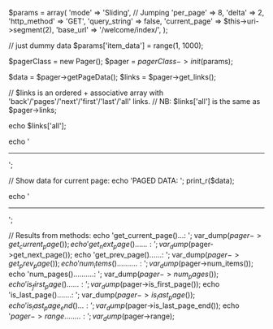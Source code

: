 

$params = array(
    'mode'         => 'Sliding',  // Jumping
    'per_page'     => 8,
    'delta'        => 2,
    'http_method'  => 'GET',
    'query_string' => false,
    'current_page' => $this->uri->segment(2),
    'base_url'     => '/welcome/index/',
);

// just dummy data
$params['item_data']  = range(1, 1000);

$pagerClass = new Pager();
$pager = $pagerClass->init($params);

$data  = $pager->getPageData();
$links = $pager->get_links();

// $links is an ordered + associative array with 'back'/'pages'/'next'/'first'/'last'/'all' links.
// NB: $links['all'] is the same as $pager->links;

echo $links['all'];

echo '<hr />';

// Show data for current page:
echo 'PAGED DATA: '; print_r($data);

echo '<hr />';

// Results from methods:
echo 'get_current_page()...: '; var_dump($pager->get_current_page());
echo 'get_next_page()......: '; var_dump($pager->get_next_page());
echo 'get_prev_page()......: '; var_dump($pager->get_prev_page());
echo 'num_items()..........: '; var_dump($pager->num_items());
echo 'num_pages()..........: '; var_dump($pager->num_pages());
echo 'is_first_page()......: '; var_dump($pager->is_first_page());
echo 'is_last_page().......: '; var_dump($pager->is_last_page());
echo 'is_last_page_end()...: '; var_dump($pager->is_last_page_end());
echo '$pager->range........: '; var_dump($pager->range);
   